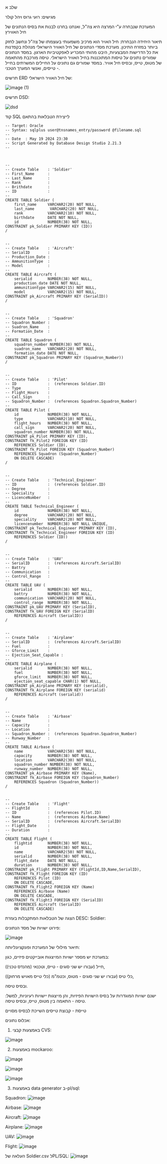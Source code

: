 
שלב א

מגישים: רועי גרוס ויהל קולר

המערכת שנבחרה ע"י המרצה היא צה"ל, ואנחנו בחרנו לבנות את בסיס הנתונים של חיל האווירץ

תיאור היחידה הנבחרת:
חיל האויר הוא מרכיב משמעותי בעוצמתו של צה"ל ונחשב לחזק ביותר במזרח התיכון.
מערכת מסדי הנתונים של חיל האוויר הישראלי מנהלת בקפדנות את כל הדרישות המבצעיות, היבט מהותי המכריע לאפקטיביות הארגון.
במסד הנתונים שמורים נתונים על טיסות המתוכננות בחיל האוויר הישראלי. טיסה מורכבת מהתאמה של מטוס, טייס, ובסיס חיל אוויר. במסד שמורים גם נתונים על החיילים המשרתים בחייל - טייסים, ואנשי המערך הטכני.

תרשים ERD של חיל האוויר הישראלי:

![image (1)](https://github.com/roeygross/IAF-Database/assets/128812767/8713fddb-5a31-4e1a-9c99-2390be2cd82b)



תרשים DSD:


![dsd](https://github.com/roeygross/IAF-Database/assets/128812767/deb98401-7097-4e0a-aae8-f4cf55a18809)

קוד SQL לייצירת הטבלאות בהתאם
~~~sql--
-- Target: Oracle 
-- Syntax: sqlplus user@tnsnames_entry/password @filename.sql
-- 
-- Date  : May 19 2024 23:30
-- Script Generated by Database Design Studio 2.21.3 
--



--
-- Create Table    : 'Soldier'   
-- First_Name      :  
-- Last_Name       :  
-- Rank            :  
-- Brithdate       :  
-- ID              :  
--
CREATE TABLE Soldier (
    first_name     VARCHAR2(20) NOT NULL,
    last_name       VARCHAR2(20) NOT NULL,
    rank           VARCHAR2(10) NOT NULL,
    birthdate      DATE NOT NULL,
    id             NUMBER(38) NOT NULL,
CONSTRAINT pk_Soldier PRIMARY KEY (ID))
/


--
-- Create Table    : 'Aircraft'   
-- SerialID        :  
-- Production_Date :  
-- AmmunitionType  :  
-- Model           :  
--
CREATE TABLE Aircraft (
    serialid       NUMBER(38) NOT NULL,
    production_date DATE NOT NULL,
    ammunitiontype VARCHAR2(15) NOT NULL,
    model          VARCHAR2(15) NOT NULL,
CONSTRAINT pk_Aircraft PRIMARY KEY (SerialID))
/


--
-- Create Table    : 'Squadron'   
-- Squadron_Number :  
-- Suadron_Name    :  
-- Formation_Date  :  
--
CREATE TABLE Squadron (
    squadron_number NUMBER(38) NOT NULL,
    suadron_name   VARCHAR2(20) NOT NULL,
    formation_date DATE NOT NULL,
CONSTRAINT pk_Squadron PRIMARY KEY (Squadron_Number))
/


--
-- Create Table    : 'Pilot'   
-- ID              :  (references Soldier.ID)
-- Type            :  
-- Flight_Hours    :  
-- Call_Sign       :  
-- Squadron_Number :  (references Squadron.Squadron_Number)
--
CREATE TABLE Pilot (
    id             NUMBER(38) NOT NULL,
    type           VARCHAR2(10) NOT NULL,
    flight_hours   NUMBER(38) NOT NULL,
    call_sign      VARCHAR2(20) NOT NULL,
    squadron_number NUMBER(38) NOT NULL,
CONSTRAINT pk_Pilot PRIMARY KEY (ID),
CONSTRAINT fk_Pilot2 FOREIGN KEY (ID)
    REFERENCES Soldier (ID),
CONSTRAINT fk_Pilot FOREIGN KEY (Squadron_Number)
    REFERENCES Squadron (Squadron_Number)
    ON DELETE CASCADE)
/


--
-- Create Table    : 'Technical_Engineer'   
-- ID              :  (references Soldier.ID)
-- Degree          :  
-- Speciality      :  
-- LicenceNumber   :  
--
CREATE TABLE Technical_Engineer (
    id             NUMBER(38) NOT NULL,
    degree         VARCHAR2(20) NOT NULL,
    speciality     VARCHAR2(20) NOT NULL,
    licencenumber  NUMBER(38) NOT NULL UNIQUE,
CONSTRAINT pk_Technical_Engineer PRIMARY KEY (ID),
CONSTRAINT fk_Technical_Engineer FOREIGN KEY (ID)
    REFERENCES Soldier (ID))
/


--
-- Create Table    : 'UAV'   
-- SerialID        :  (references Aircraft.SerialID)
-- Battry          :  
-- Communication   :  
-- Control_Range   :  
--
CREATE TABLE UAV (
    serialid       NUMBER(38) NOT NULL,
    battry         NUMBER(38) NOT NULL,
    communication  VARCHAR2(20) NOT NULL,
    control_range  NUMBER(38) NOT NULL,
CONSTRAINT pk_UAV PRIMARY KEY (SerialID),
CONSTRAINT fk_UAV FOREIGN KEY (SerialID)
    REFERENCES Aircraft (SerialID))
/


--
-- Create Table    : 'Airplane'   
-- SerialID        :  (references Aircraft.SerialID)
-- Fuel            :  
-- Gforce_Limit    :  
-- Ejection_Seat_Capable :  
--
CREATE TABLE Airplane (
    serialid       NUMBER(38) NOT NULL,
    fuel           NUMBER(38) NOT NULL,
    gforce_limit   NUMBER(38) NOT NULL,
    ejection_seat_capable CHAR(1) NOT NULL,
CONSTRAINT pk_Airplane PRIMARY KEY (serialid),
CONSTRAINT fk_Airplane FOREIGN KEY (serialid)
    REFERENCES Aircraft (serialid))
/


--
-- Create Table    : 'Airbase'   
-- Name            :  
-- Capacity        :  
-- Location        :  
-- Squadron_Number :  (references Squadron.Squadron_Number)
-- Runway_Number   :  
--
CREATE TABLE Airbase (
    name           VARCHAR2(50) NOT NULL,
    capacity       NUMBER(38) NOT NULL,
    location       VARCHAR2(30) NOT NULL,
    squadron_number NUMBER(38) NOT NULL,
    runway_number  NUMBER(38) NOT NULL,
CONSTRAINT pk_Airbase PRIMARY KEY (Name),
CONSTRAINT fk_Airbase FOREIGN KEY (Squadron_Number)
    REFERENCES Squadron (Squadron_Number))
/


--
-- Create Table    : 'Flight'   
-- FlightId        :  
-- ID              :  (references Pilot.ID)
-- Name            :  (references Airbase.Name)
-- SerialID        :  (references Aircraft.SerialID)
-- Flight_Date     :  
-- Duration        :  
--
CREATE TABLE Flight (
    flightid       NUMBER(38) NOT NULL,
    id             NUMBER(38) NOT NULL,
    name           VARCHAR2(50) NOT NULL,
    serialid       NUMBER(38) NOT NULL,
    flight_date    DATE NOT NULL,
    duration       NUMBER(38) NOT NULL,
CONSTRAINT pk_Flight PRIMARY KEY (FlightId,ID,Name,SerialID),
CONSTRAINT fk_Flight FOREIGN KEY (ID)
    REFERENCES Pilot (ID)
    ON DELETE CASCADE,
CONSTRAINT fk_Flight2 FOREIGN KEY (Name)
    REFERENCES Airbase (Name)
    ON DELETE CASCADE,
CONSTRAINT fk_Flight3 FOREIGN KEY (SerialID)
    REFERENCES Aircraft (SerialID)
    ON DELETE CASCADE)
~~~

הצגה של הטבלאות המתקבלות בעזרת DESC:
Soldier:









פירוט ישויות של מסד הנתונים:
	
		
![image](https://github.com/roeygross/IAF-Database/assets/128812767/d22f834e-4c0c-4219-aa05-c5fa3f54ca5f)

תיאור מילולי של המערכת ופונקציונליותה:

במערכת יש מספר ישויות המייצגות אובייקטים פיזיים, כגון: 

חייל (עבורו יש שני סוגים - טייס, וטכנאי (מהנדס טכני)), 

כלי טיס (עבורו יש שני סוגים - מטוס, וכטמ"מ (כלי טייס מאויש מרחוק)),

ובסיס טיסה.


ישנם ישויות המוגדרות על בסיס הישויות הפיזיות, והן מייצגות יישויות רעיוניות, למשל:
טיסה - התאמה בין מטוס, טייס, ובסיס טיסה.

טייסת - קבוצת טייסים השייכת לבסיס מסויים



אכלוס נתונים:
1. באמצעות קבצי CVS:

![image](https://github.com/roeygross/IAF-Database/assets/128812767/885024d6-b2fb-4064-a102-99072bfa842d)


2. באמצעות mockaroo:

![image](https://github.com/roeygross/IAF-Database/assets/128812767/12f57d9f-3b63-452b-9e5c-d211f5b58587)



![image](https://github.com/roeygross/IAF-Database/assets/128812767/019d2af1-e88f-478e-85c2-d4875d8800fd)


![image](https://github.com/roeygross/IAF-Database/assets/128812767/98cf4671-558f-4d96-8b67-61660a2a4f74)

3. באמצעות data generator ב-pl/sql:


Squadron:
![image](https://github.com/roeygross/IAF-Database/assets/126462535/a205e179-a459-462b-8370-bfa0ba90a591)


Airbase:
![image](https://github.com/roeygross/IAF-Database/assets/126462535/41eb3d89-e96a-4cdd-8aa5-05fa1bfa3526)


Aircraft:
![image](https://github.com/roeygross/DBProject_328494091_214737728/assets/126462535/d7c0ca46-ce4e-4440-8834-43aa03443669)


Airplane:
![image](https://github.com/roeygross/DBProject_328494091_214737728/assets/126462535/fb336ab7-7657-4936-b614-5c9e1860a423)

UAV:
![image](https://github.com/roeygross/DBProject_328494091_214737728/assets/126462535/532abc30-f5ba-4a73-9bba-9b2f59decf87)

Flight:
![image](https://github.com/roeygross/DBProject_328494091_214737728/assets/126462535/533e8d63-dce0-425b-b08e-882394c53854)



העלאה של Soldier.csv לPL/SQL:
![image](https://github.com/roeygross/DBProject_328494091_214737728/assets/126462535/5b791133-4763-4432-ab6f-4bef49f371e1)










